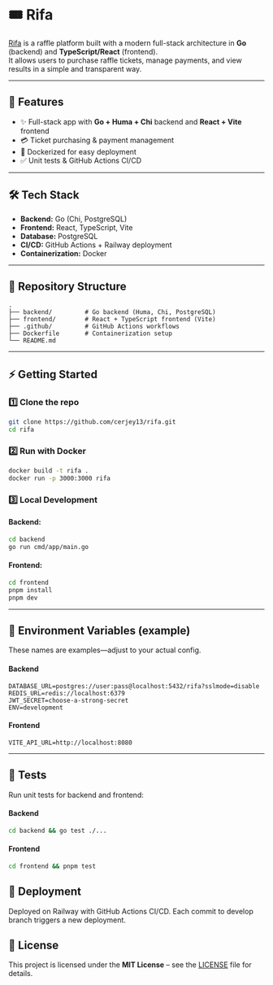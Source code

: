 # 🎟️ Rifa

[Rifa](https://suerteconsarah.com) is a raffle platform built with a modern full-stack architecture in **Go** (backend) and **TypeScript/React** (frontend).  
It allows users to purchase raffle tickets, manage payments, and view results in a simple and transparent way.

---

## 🚀 Features

- ✨ Full-stack app with **Go + Huma + Chi** backend and **React + Vite** frontend
- 💳 Ticket purchasing & payment management
- 🐳 Dockerized for easy deployment
- ✅ Unit tests & GitHub Actions CI/CD

---

## 🛠️ Tech Stack

- **Backend:** Go (Chi, PostgreSQL)
- **Frontend:** React, TypeScript, Vite
- **Database:** PostgreSQL
- **CI/CD:** GitHub Actions + Railway deployment
- **Containerization:** Docker

---

## 📂 Repository Structure

```
.
├── backend/         # Go backend (Huma, Chi, PostgreSQL)
├── frontend/        # React + TypeScript frontend (Vite)
├── .github/         # GitHub Actions workflows
├── Dockerfile       # Containerization setup
└── README.md
```

---

## ⚡ Getting Started

### 1️⃣ Clone the repo

```bash
git clone https://github.com/cerjey13/rifa.git
cd rifa
```

### 2️⃣ Run with Docker

```bash
docker build -t rifa .
docker run -p 3000:3000 rifa
```

### 3️⃣ Local Development

#### Backend:

```bash
cd backend
go run cmd/app/main.go
```

#### Frontend:

```bash
cd frontend
pnpm install
pnpm dev
```

---

## 🔑 Environment Variables (example)

These names are examples—adjust to your actual config.

#### Backend

```
DATABASE_URL=postgres://user:pass@localhost:5432/rifa?sslmode=disable
REDIS_URL=redis://localhost:6379
JWT_SECRET=choose-a-strong-secret
ENV=development
```

#### Frontend

```
VITE_API_URL=http://localhost:8080
```

---

## 🧪 Tests

Run unit tests for backend and frontend:

#### Backend

```bash
cd backend && go test ./...
```

#### Frontend

```bash
cd frontend && pnpm test
```

## 🚀 Deployment

Deployed on Railway with GitHub Actions CI/CD.
Each commit to develop branch triggers a new deployment.

## 📜 License

This project is licensed under the **MIT License** – see the [LICENSE](./LICENSE) file for details.
